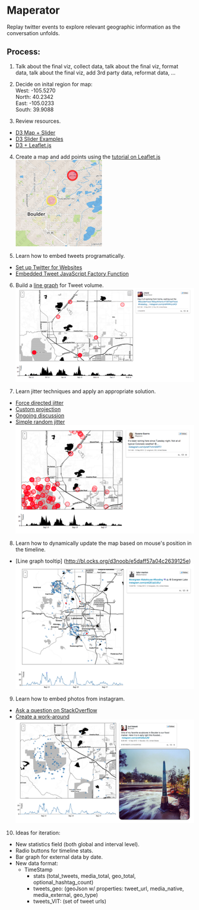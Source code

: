 # Maperator
Replay twitter events to explore relevant geographic information as the conversation unfolds.    

## Process:
1. Talk about the final viz, collect data, talk about the final viz, format  
data, talk about the final viz, add 3rd party data, reformat data, ...  

2. Decide on inital region for map:  
West: -105.5270  
North: 40.2342  
East: -105.0233  
South: 39.9088  

3. Review resources.  
  - [D3 Map + Slider](http://tipstrategies.com/geography-of-jobs/)  
  - [D3 Slider Examples](http://thematicmapping.org/playground/d3/d3.slider/)  
  - [D3 + Leaflet.js](http://bl.ocks.org/milkbread/5885443)

4. Create a map and add points using the [tutorial on Leaflet.js](http://leafletjs.com/examples/quick-start.html)  
![](https://raw.githubusercontent.com/blehman/maperator/master/imgs/mapPoints.png)

5. Learn how to embed tweets programatically. 
  - [Set up Twitter for Websites](https://dev.twitter.com/web/javascript/loading)
  - [Embedded Tweet JavaScript Factory Function](https://dev.twitter.com/web/embedded-tweets/javascript-create)

6. Build a [line graph](http://bl.ocks.org/mbostock/3883245) for Tweet volume.  
![](https://raw.githubusercontent.com/blehman/maperator/master/imgs/timelineEmbed.png)

7. Learn jitter techniques and apply an appropriate solution.
 - [Force directed jitter](http://bl.ocks.org/rpgove/10603627) 
 - [Custom projection](https://gist.github.com/mbostock/5663666)
 - [Ongoing discussion](http://stackoverflow.com/questions/27241216/jittering-geo-paths-using-d3-js)
 - [Simple random jitter](https://github.com/blehman/maperator/blob/master/js/viz4.js#L31)
![](https://raw.githubusercontent.com/blehman/maperator/master/imgs/jitter.png)

8. Learn how to dynamically update the map based on mouse's position in
   the timeline.
 - [Line graph tooltip] (http://bl.ocks.org/d3noob/e5daff57a04c2639125e)  
![](https://raw.githubusercontent.com/blehman/maperator/master/imgs/dynamicUpdating.png)

9. Learn how to embed photos from instagram.
 - [Ask a question on StackOverflow](http://stackoverflow.com/questions/29133104/using-instagrams-oembed-with-d3#question)
 - [Create a work-around](http://stackoverflow.com/questions/29133104/using-instagrams-oembed-with-d3#answer-29139135)
![](https://raw.githubusercontent.com/blehman/maperator/master/imgs/instagram.png)


10. Ideas for iteration:
 - New statistics field (both global and interval level).
 - Radio buttons for timeline stats.
 - Bar graph for external data by date.
 - New data format:  
    - TimeStamp
        - stats (total_tweets, media_total, geo_total, optional_hashtag_count)
        - tweets_geo: (geoJson w/ properties: tweet_url, media_native, media_external, geo_type)
        - tweets_VIT: (set of tweet urls)
    
